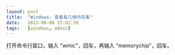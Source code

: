 ```yaml
---
layout: post
title:  "Windows: 查看有几根内存条"
date:   2013-06-08 15:02:39
tags:   [windows, admin]
---
```


打开命令行窗口，输入 "wmic"，回车，再输入 "memorychip"，回车。